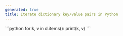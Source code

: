 ```yaml
---
generated: true
title: Iterate dictionary key/value pairs in Python
---
```


<div markdown="1" class="ans">
```python
for k, v in d.items():
    print(k, v)
```
</div>
